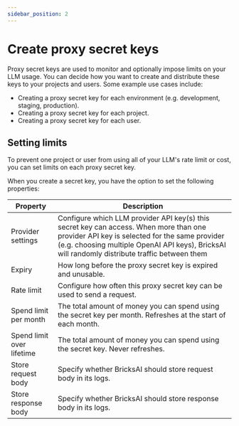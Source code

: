 ```yaml
---
sidebar_position: 2
---
```


# Create proxy secret keys

Proxy secret keys are used to monitor and optionally impose limits on your LLM usage. You can decide how you want to create and distribute these keys to your projects and users. Some example use cases include:

- Creating a proxy secret key for each environment (e.g. development, staging, production).
- Creating a proxy secret key for each project.
- Creating a proxy secret key for each user.

## Setting limits

To prevent one project or user from using all of your LLM's rate limit or cost, you can set limits on each proxy secret key.

When you create a secret key, you have the option to set the following properties:

| Property                  | Description                                                                                                                                                                                                                                |
| ------------------------- | ------------------------------------------------------------------------------------------------------------------------------------------------------------------------------------------------------------------------------------------ |
| Provider settings         | Configure which LLM provider API key(s) this secret key can access. When more than one provider API key is selected for the same provider (e.g. choosing multiple OpenAI API keys), BricksAI will randomly distribute traffic between them |
| Expiry                    | How long before the proxy secret key is expired and unusable.                                                                                                                                                                              |
| Rate limit                | Configure how often this proxy secret key can be used to send a request.                                                                                                                                                                   |
| Spend limit per month     | The total amount of money you can spend using the secret key per month. Refreshes at the start of each month.                                                                                                                              |
| Spend limit over lifetime | The total amount of money you can spend using the secret key. Never refreshes.                                                                                                                                                             |
| Store request body        | Specify whether BricksAI should store request body in its logs.                                                                                                                                                                            |
| Store response body       | Specify whether BricksAI should store response body in its logs.                                                                                                                                                                           |
